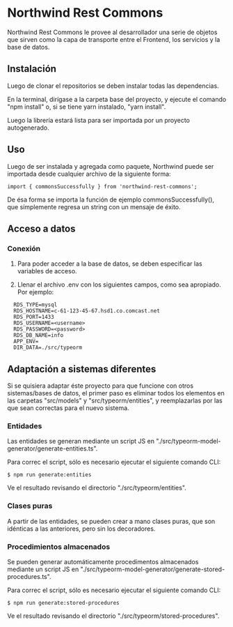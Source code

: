 # Northwind Rest Commons

Northwind Rest Commons le provee al desarrollador una serie de objetos que sirven como la capa de transporte entre el Frontend, los servicios y la base de datos.


## Instalación

Luego de clonar el repositorios se deben instalar todas las dependencias.

En la terminal, dirígase a la carpeta base del proyecto, y ejecute el comando "npm install" o, si se tiene yarn instalado, "yarn install".

Luego la librería estará lista para ser importada por un proyecto autogenerado.


## Uso

Luego de ser instalada y agregada como paquete, Northwind puede ser importada desde cualquier archivo de la siguiente forma:

```
import { commonsSuccessfully } from 'northwind-rest-commons';
```

De ésa forma se importa la función de ejemplo commonsSuccessfully(), que símplemente regresa un string con un mensaje de éxito.

## Acceso a datos

### Conexión

1. Para poder acceder a la base de datos, se deben especificar las variables de acceso.

2. Llenar el archivo .env con los siguientes campos, como sea apropiado. Por ejemplo:

```
  RDS_TYPE=mysql
  RDS_HOSTNAME=c-61-123-45-67.hsd1.co.comcast.net
  RDS_PORT=1433
  RDS_USERNAME=<username>
  RDS_PASSWORD=<password>
  RDS_DB_NAME=info
  APP_ENV=
  DIR_DATA=./src/typeorm
```

## Adaptación a sistemas diferentes

Si se quisiera adaptar éste proyecto para que funcione con otros sistemas/bases de datos, el primer paso es eliminar todos los elementos en las carpetas "src/models" y "src/typeorm/entities", y reemplazarlas por las que sean correctas para el nuevo sistema.

### Entidades

Las entidades se generan mediante un script JS en "./src/typeorm-model-generator/generate-entities.ts".

Para correc el script, sólo es necesario ejecutar el siguiente comando CLI:

```
$ npm run generate:entities
```

Ve el resultado revisando el directorio "./src/typeorm/entities".

### Clases puras

A partir de las entidades, se pueden crear a mano clases puras, que son idénticas a las anteriores, pero sin los decoradores.

### Procedimientos almacenados

Se pueden generar automáticamente procedimentos almacenados mediante un script JS en "./src/typeorm-model-generator/generate-stored-procedures.ts".

Para correc el script, sólo es necesario ejecutar el siguiente comando CLI:

```
$ npm run generate:stored-procedures
```

Ve el resultado revisando el directorio "./src/typeorm/stored-procedures".
